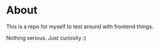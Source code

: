 # About

This is a repo for myself to test around with frontend things.

Nothing serious. Just curiosity :)
